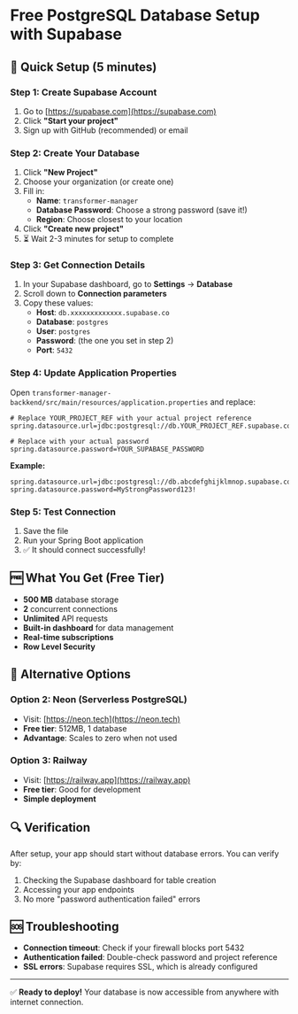 # Free PostgreSQL Database Setup with Supabase

## 🚀 Quick Setup (5 minutes)

### Step 1: Create Supabase Account

1. Go to [https://supabase.com](https://supabase.com)
2. Click **"Start your project"**
3. Sign up with GitHub (recommended) or email

### Step 2: Create Your Database

1. Click **"New Project"**
2. Choose your organization (or create one)
3. Fill in:
   - **Name**: `transformer-manager`
   - **Database Password**: Choose a strong password (save it!)
   - **Region**: Choose closest to your location
4. Click **"Create new project"**
5. ⏳ Wait 2-3 minutes for setup to complete

### Step 3: Get Connection Details

1. In your Supabase dashboard, go to **Settings** → **Database**
2. Scroll down to **Connection parameters**
3. Copy these values:
   - **Host**: `db.xxxxxxxxxxxxx.supabase.co`
   - **Database**: `postgres`
   - **User**: `postgres`
   - **Password**: (the one you set in step 2)
   - **Port**: `5432`

### Step 4: Update Application Properties

Open `transformer-manager-backkend/src/main/resources/application.properties` and replace:

```properties
# Replace YOUR_PROJECT_REF with your actual project reference
spring.datasource.url=jdbc:postgresql://db.YOUR_PROJECT_REF.supabase.co:5432/postgres

# Replace with your actual password
spring.datasource.password=YOUR_SUPABASE_PASSWORD
```

**Example:**

```properties
spring.datasource.url=jdbc:postgresql://db.abcdefghijklmnop.supabase.co:5432/postgres
spring.datasource.password=MyStrongPassword123!
```

### Step 5: Test Connection

1. Save the file
2. Run your Spring Boot application
3. ✅ It should connect successfully!

## 🆓 What You Get (Free Tier)

- **500 MB** database storage
- **2** concurrent connections
- **Unlimited** API requests
- **Built-in dashboard** for data management
- **Real-time subscriptions**
- **Row Level Security**

## 🔧 Alternative Options

### Option 2: Neon (Serverless PostgreSQL)

- Visit: [https://neon.tech](https://neon.tech)
- **Free tier**: 512MB, 1 database
- **Advantage**: Scales to zero when not used

### Option 3: Railway

- Visit: [https://railway.app](https://railway.app)
- **Free tier**: Good for development
- **Simple deployment**

## 🔍 Verification

After setup, your app should start without database errors. You can verify by:

1. Checking the Supabase dashboard for table creation
2. Accessing your app endpoints
3. No more "password authentication failed" errors

## 🆘 Troubleshooting

- **Connection timeout**: Check if your firewall blocks port 5432
- **Authentication failed**: Double-check password and project reference
- **SSL errors**: Supabase requires SSL, which is already configured

---

✅ **Ready to deploy!** Your database is now accessible from anywhere with internet connection.
